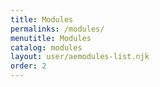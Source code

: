 ```yaml
---
title: Modules
permalinks: /modules/
menutitle: Modules
catalog: modules
layout: user/aemodules-list.njk
order: 2
---
```


